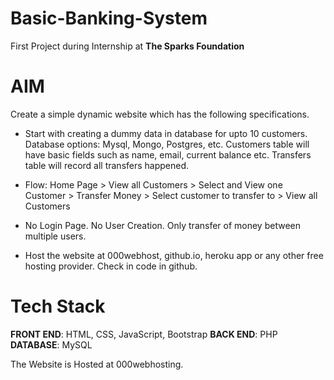 # Basic-Banking-System
First Project during Internship at **The Sparks Foundation**

# AIM
Create a simple dynamic website which has the following specifications.</br>
 - Start with creating a dummy data in database for upto 10 customers.
   Database options: Mysql, Mongo, Postgres, etc. Customers table will
   have basic fields such as name, email, current balance etc. Transfers
   table will record all transfers happened.

-  Flow: Home Page > View all Customers > Select and View one Customer >
   Transfer Money > Select customer to transfer to > View all Customers

-  No Login Page. No User Creation. Only transfer of money between
   multiple users.

-  Host the website at 000webhost, github.io, heroku app or any other free
   hosting provider. Check in code in github.

# Tech Stack
**FRONT END**: HTML, CSS, JavaScript, Bootstrap
**BACK END**: PHP
**DATABASE**: MySQL

The Website is Hosted at 000webhosting.
